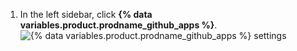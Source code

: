 1. In the left sidebar, click **{% data variables.product.prodname_github_apps %}**.
   ![{% data variables.product.prodname_github_apps %} settings](/assets/images/help/organizations/github-apps-settings-sidebar.png)
